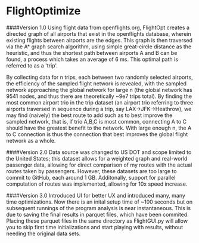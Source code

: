 # FlightOptimize


####Version 1.0
Using flight data from openflights.org, FlightOpt creates a directed graph of all airports that exist in the openflights database, wherein existing flights between airports are the edges. This graph is then traversed via the A* graph search algorithm, using simple great-circle distance as the heuristic, and thus the shortest path between airports A and B can be found, a process which takes an average of 6 ms. This optimal path is referred to as a 'trip'.

By collecting data for n trips, each between two randomly selected airports, the efficiency of the sampled flight network is revealed, with the sampled network approaching the global network for large n (the global network has 9541 nodes, and thus there are theoretically ~9e7 trips total). By finding the most common airport trio in the trip dataset (an airport trio referring to three airports traversed in sequence during a trip, say LAX->JFK->Heathrow), we may find (naively) the best route to add such as to best improve the sampled network, that is, if trio A,B,C is most common, connecting A to C should have the greatest benefit to the network. With large enough n, the A to C connection is thus the connection that best improves the global flight network as a whole.

####Version 2.0
Data source was changed to US DOT and scope limited to the United States; this dataset allows for a weighted graph and real-world passenger data, allowing for direct comparison of my routes with the actual routes taken by passengers. However, these datasets are too large to commit to GitHub, each around 1 GB. Additonally, support for parallel computation of routes was implemented, allowing for 10x speed increase.

####Version 3.0
Introduced UI for better UX and introduced many, many time optimizations. Now there is an inital setup time of ~100 seconds but on subsequent runnings of the program analysis is near instantaneous. This is due to saving the final results in parquet files, which have been commited. Placing these parquet files in the same directory as FlightGUI.py will allow you to skip first time initializations and start playing with results, without needing the original data sets. 
